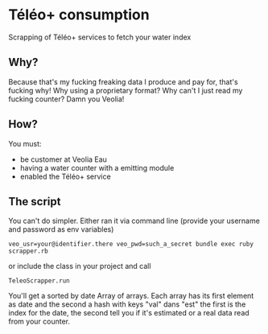 # Téléo+ consumption
Scrapping of Téléo+ services to fetch your water index

## Why?
Because that's my fucking freaking data I produce and pay for, that's fucking why! Why using a proprietary format? Why can't I just read my fucking counter? Damn you Veolia!

## How?
You must: 
* be customer at Veolia Eau
* having a water counter with a emitting module
* enabled the Téléo+ service

## The script
You can't do simpler. Either ran it via command line (provide your username and password as env variables)

`veo_usr=your@identifier.there veo_pwd=such_a_secret bundle exec ruby scrapper.rb`

or include the class in your project and call 

`TeleoScrapper.run`

You'll get a sorted by date Array of arrays. Each array has its first element as date and the second a hash with keys "val" dans "est" the first is the index for the date, the second tell you if it's estimated or a real data read from your counter.
